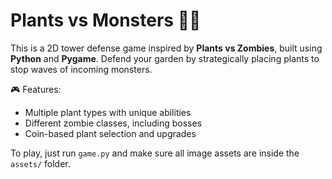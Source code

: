 # Plants vs Monsters 🌱🧟

This is a 2D tower defense game inspired by **Plants vs Zombies**, built using **Python** and **Pygame**. Defend your garden by strategically placing plants to stop waves of incoming monsters.

🎮 Features:
- Multiple plant types with unique abilities
- Different zombie classes, including bosses
- Coin-based plant selection and upgrades

To play, just run `game.py` and make sure all image assets are inside the `assets/` folder.
